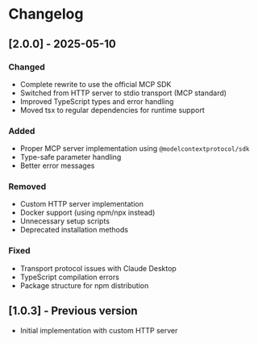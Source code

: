 # Changelog

## [2.0.0] - 2025-05-10

### Changed
- Complete rewrite to use the official MCP SDK
- Switched from HTTP server to stdio transport (MCP standard)
- Improved TypeScript types and error handling
- Moved tsx to regular dependencies for runtime support

### Added
- Proper MCP server implementation using `@modelcontextprotocol/sdk`
- Type-safe parameter handling
- Better error messages

### Removed
- Custom HTTP server implementation
- Docker support (using npm/npx instead)
- Unnecessary setup scripts
- Deprecated installation methods

### Fixed
- Transport protocol issues with Claude Desktop
- TypeScript compilation errors
- Package structure for npm distribution

## [1.0.3] - Previous version
- Initial implementation with custom HTTP server
